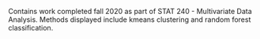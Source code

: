 Contains work completed fall 2020 as part of STAT 240 - Multivariate Data Analysis. Methods displayed include kmeans clustering and random forest classification.

